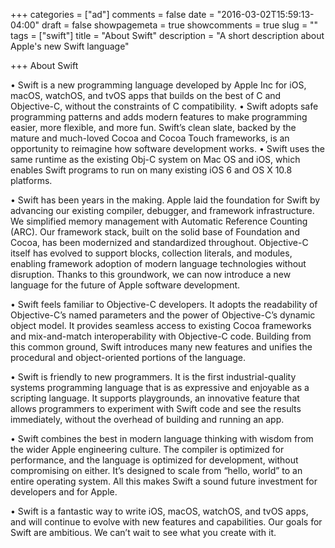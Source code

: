 +++
categories = ["ad"]
comments = false
date = "2016-03-02T15:59:13-04:00"
draft = false
showpagemeta = true
showcomments = true
slug = ""
tags = ["swift"]
title = "About Swift"
description = "A short description about Apple's new Swift language"

+++
About Swift

•	Swift is a new programming language developed by Apple Inc for iOS, macOS, watchOS, and tvOS apps that builds on the best of C and Objective-C, without the constraints of C compatibility.
•	Swift adopts safe programming patterns and adds modern features to make programming easier, more flexible, and more fun. Swift’s clean slate, backed by the mature and much-loved Cocoa and Cocoa Touch frameworks, is an opportunity to reimagine how software development works.
•	Swift uses the same runtime as the existing Obj-C system on Mac OS and iOS, which enables Swift programs to run on many existing iOS 6 and OS X 10.8 platforms.

•	Swift has been years in the making. Apple laid the foundation for Swift by advancing our existing compiler, debugger, and framework infrastructure. We simplified memory management with Automatic Reference Counting (ARC). Our framework stack, built on the solid base of Foundation and Cocoa, has been modernized and standardized throughout. Objective-C itself has evolved to support blocks, collection literals, and modules, enabling framework adoption of modern language technologies without disruption. Thanks to this groundwork, we can now introduce a new language for the future of Apple software development.

•	Swift feels familiar to Objective-C developers. It adopts the readability of Objective-C’s named parameters and the power of Objective-C’s dynamic object model. It provides seamless access to existing Cocoa frameworks and mix-and-match interoperability with Objective-C code. Building from this common ground, Swift introduces many new features and unifies the procedural and object-oriented portions of the language.

•	Swift is friendly to new programmers. It is the first industrial-quality systems programming language that is as expressive and enjoyable as a scripting language. It supports playgrounds, an innovative feature that allows programmers to experiment with Swift code and see the results immediately, without the overhead of building and running an app.

•	Swift combines the best in modern language thinking with wisdom from the wider Apple engineering culture. The compiler is optimized for performance, and the language is optimized for development, without compromising on either. It’s designed to scale from “hello, world” to an entire operating system. All this makes Swift a sound future investment for developers and for Apple.

•	Swift is a fantastic way to write iOS, macOS, watchOS, and tvOS apps, and will continue to evolve with new features and capabilities. Our goals for Swift are ambitious. We can’t wait to see what you create with it.

